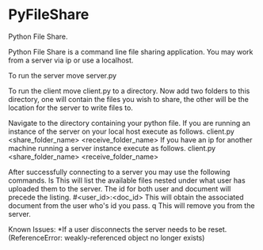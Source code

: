 PyFileShare
===========

Python File Share.

Python File Share is a command line file sharing application. You may work from a server via ip or use a localhost.

To run the server move server.py

To run the client move client.py to a directory. Now add two folders to this directory, one will contain the files you wish to share, the other will be the location for the server to write files to.

Navigate to the directory containing your python file. 
If you are running an instance of the server on your local host execute as follows.
    client.py <share_folder_name> <receive_folder_name>
If you have an ip for another machine running a server instance execute as follows.
    client.py <share_folder_name> <receive_folder_name> <ip>

After successfully connecting to a server you may use the following commands.
    ls
        This will list the available files nested under what user has uploaded them to the server. The id for both user and document will precede the listing.
    #<user_id>:<doc_id>
        This will obtain the associated document from the user who's id you pass.
    q
        This will remove you from the server.

Known Issues:
    *If a user disconnects the server needs to be reset.
        (ReferenceError: weakly-referenced object no longer exists)